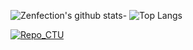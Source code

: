 ![Zenfection's github stats](https://github-readme-stats.vercel.app/api?username=Zenfection1412&show_icons=true&theme=tokyonight)- ![Top Langs](https://github-readme-stats.vercel.app/api/top-langs/?username=Zenfection1412&show_icons=true&theme=tokyonight)

[![Repo_CTU](https://github-readme-stats.vercel.app/api/pin/?username=Zenfection&repo=CTU&cache_seconds=2000&how_icons=true&theme=tokyonight)](https://github.com/Zenfection/CTU)